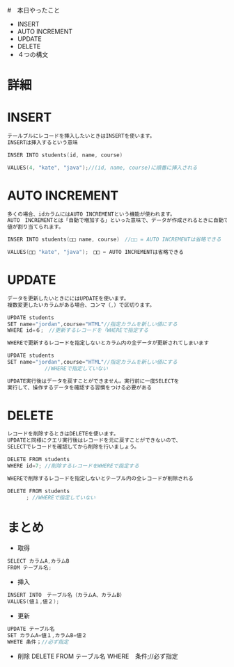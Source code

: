 #　本日やったこと

- INSERT
- AUTO INCREMENT
- UPDATE
- DELETE
- ４つの構文

# 詳細
# INSERT
```go
テールブルにレコードを挿入したいときはINSERTを使います。
INSERTは挿入するという意味
```
```go
INSER INTO students(id, name, course)

VALUES(4, "kate", "java");//(id, name, course)に順番に挿入される
```

# AUTO INCREMENT
```go
多くの場合、idカラムにはAUTO INCREMENTという機能が使われます。
AUTO　INCREMENTとは「自動で増加する」といった意味で、データが作成されるときに自動で
値が割り当てられます。
```

```go
INSER INTO students(□□ name, course)　//□□ = AUTO INCREMENTは省略できる

VALUES(□□ "kate", "java");　□□ = AUTO INCREMENTは省略できる
```

# UPDATE
```go
データを更新したいときににはUPDATEを使います。
複数変更したいカラムがある場合、コンマ（,）で区切ります。
```

```go
UPDATE students
SET name="jordan",course="HTML"//指定カラムを新しい値にする
WHERE id=６;　//更新するレコードを「WHEREで指定する
```

```go
WHEREで更新するレコードを指定しないとカラム内の全データが更新されてしまいます
```
```go
UPDATE students
SET name="jordan",course="HTML"//指定カラムを新しい値にする
            //WHEREで指定していない
```
```go
UPDATE実行後はデータを戻すことができません。実行前に一度SELECTを
実行して、操作するデータを確認する習慣をつける必要がある
```

# DELETE
```go
レコードを削除するときはDELETEを使います。
UPDATEと同様にクエリ実行後はレコードを元に戻すことができないので、
SELECTでレコードを確認してから削除を行いましょう。
```
```go
DELETE FROM students
WHERE id=7; //削除するレコードをWHEREで指定する
```
```go
WHEREで削除するレコードを指定しないとテーブル内の全レコードが削除される
```

```go
DELETE FROM students
      ; //WHEREで指定していない
```

# まとめ
- 取得
```go
SELECT カラムA,カラムB
FROM テーブル名;
```

- 挿入
```go
INSERT INTO　テーブル名（カラムA、カラムB）
VALUES(値１,値２);
```

- 更新
```go
UPDATE テーブル名
SET カラムA=値１,カラムB=値２
WHETE 条件；//必ず指定
```

- 削除
DELETE FROM テーブル名
WHERE　条件;//必ず指定
```
